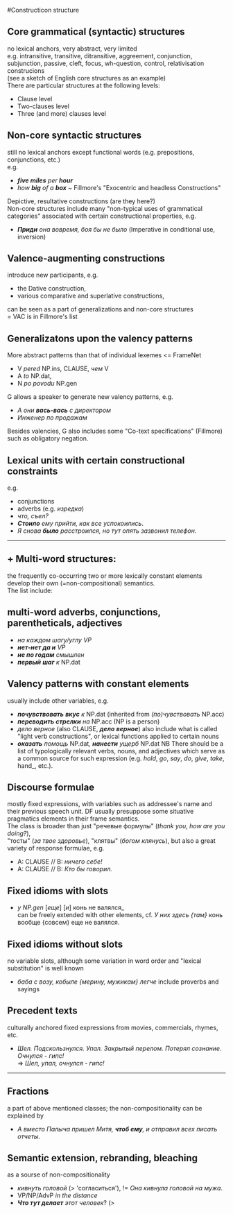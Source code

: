 #Constructicon structure

## Core grammatical (syntactic) structures
no lexical anchors, very abstract, very limited<br/>
e.g. intransitive, transitive, ditransitive, aggreement, conjunction, subjunction, passive, cleft, focus, wh-question, control, relativisation construcions<br/>
(see a sketch of English core structures as an example)<br/>
There are particular structures at the following levels:<br>
* Clause level<br/>
* Two-clauses level<br/>
* Three (and more) clauses level<br/>

## Non-core syntactic structures
still no lexical anchors except functional words (e.g. prepositions, conjunctions, etc.)<br/>
e.g.<br> 
* _**five miles** per **hour**_ <br/> 
* _how **big** of a **box**_ ~ Fillmore's "Exocentric and headless Constructions" <br/>

Depictive, resultative constructions (are they here?)<br/>
Non-core structures include many "non-typical uses of grammatical categories" associated with certain constructional properties, e.g.<br/>
* _**Приди** она вовремя, боя бы не было_ (Imperative in conditional use, inversion)

## Valence-augmenting constructions
introduce new participants, e.g. <br/>
* the Dative construction, <br/>
* various comparative and superlative constructions, <br/>

can be seen as a part of generalizations and non-core structures</br>
= VAC is in Fillmore's list

## Generalizatons upon the valency patterns
More abstract patterns than that of individual lexemes  <= FrameNet<br/> 
* V _pered_ NP.ins, CLAUSE, _чем_ V<br/>
* A _to_ NP.dat, <br/>
* N _po povodu_ NP.gen<br/>

G allows a speaker to generate new valency patterns, e.g.<br/>
* _А они **вась-вась** с директором_ <br/>
* _Инженер по продажам_<br/>

Besides valencies, G also includes some "Co-text specifications" (Fillmore) such as obligatory negation.

## Lexical units with certain constructional constraints
e.g.<br/> 
* conjunctions<br/>
* adverbs (e.g. _изредка_)
* _что, съел?_
* _**Стоило** ему прийти, как все успокоились_.
* _Я снова **было** расстроился, но тут опять зазвонил телефон_.

-------
## + Multi-word structures:
the frequently co-occurring two or more lexically constant elements develop their own (=non-compositional) semantics. <br/>
The list include:

## multi-word adverbs, conjunctions, parentheticals, adjectives
* _на каждом шагу/углу VP_
* _**нет-нет да и** VP_
* _**не по годам** смышлен_
* _**первый** **шаг** к_ NP.dat

## Valency patterns with constant elements
usually include other variables, e.g. <br/>
* _**почувствовать** **вкус** к_ NP.dat (inherited from _(по)чувствовать_ NP.acc)
* _**переводить** **стрелки** на_ NP.acc (NP is a person)
* _дело верное_ (also CLAUSE, _**дело** **верное**_)
also include what is called "light verb constructions", or lexical functions applied to certain nouns
* _**оказать** помощь_ NP.dat, _**нанести** ущерб_ NP.dat
NB There should be a list of typologically relevant verbs, nouns, and adjectives which serve as a common source for such expression (e.g. _hold_, _go_, _say_, _do_, _give_, _take_, hand_, etc.).

## Discourse formulae
mostly fixed expressions, with variables such as addressee's name and their previous speech unit. 
DF usually presuppose some situative pragmatics elements in their frame semantics.<br/>
The class is broader than just "речевые формулы" (_thank you_, _how are you doing?_),<br/>
"тосты" (_за твое здоровье_), "клятвы" (_богом клянусь_), but also a great variety of response formulae, 
e.g. <br/>
* A: CLAUSE // B: _ничего себе!_
* A: CLAUSE // B: _Кто бы говорил._

## Fixed idioms with slots
* _у NP.gen_ [_еще_] [_и_] конь не валялся_ <br/>
can be freely extended with other elements, cf. _У них здесь {там}_ конь вообще {совсем} еще не валялся.

## Fixed idioms without slots
no variable slots, although some variation in word order and "lexical substitution" is well known <br/>
* _баба с возу, кобыле {мерину, мужикам} легче_
include proverbs and sayings

## Precedent texts
culturally anchored fixed expressions from movies, commercials, rhymes, etc.
* _Шел. Подскользнулся. Упал. Закрытый перелом. Потерял сознание. Очнулся - гипс!_<br/>
 => _Шел, упал, очнулся - гипс!_
 
------
## Fractions
a part of above mentioned classes; the non-compositionality can be explained by 
* _А вместо Палыча пришел Митя, **чтоб ему**, и отправил всех писать отчеты_.

## Semantic extension, rebranding, bleaching
as a sourse of non-compositionality
* _кивнуть головой_ (> 'согласиться'), != _Она кивнула головой на мужа_.
* VP/NP/AdvP _in the distance_
* _**Что тут делает** этот человек_? (> 
